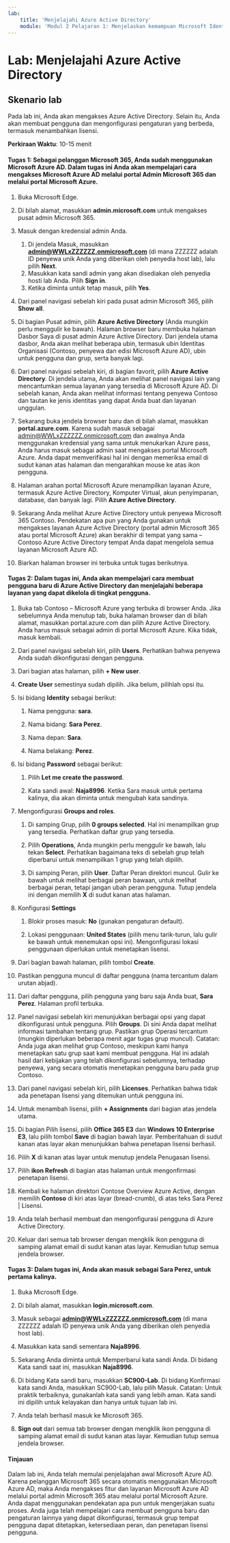 ```yaml
---
lab:
    title: 'Menjelajahi Azure Active Directory'
    module: 'Modul 2 Pelajaran 1: Menjelaskan kemampuan Microsoft Identity dan solusi manajemen akses: Menjelajahi jenis layanan dan identitas Microsoft Azure AD'
---
```


# Lab: Menjelajahi Azure Active Directory

## Skenario lab

Pada lab ini, Anda akan mengakses Azure Active Directory.  Selain itu, Anda akan membuat pengguna dan mengonfigurasi pengaturan yang berbeda, termasuk menambahkan lisensi.  



**Perkiraan Waktu**: 10-15 menit

#### Tugas 1:  Sebagai pelanggan Microsoft 365, Anda sudah menggunakan Microsoft Azure AD.  Dalam tugas ini Anda akan mempelajari cara mengakses Microsoft Azure AD melalui portal Admin Microsoft 365 dan melalui portal Microsoft Azure.

1. Buka Microsoft Edge.

2. Di bilah alamat, masukkan **admin.microsoft.com** untuk mengakses pusat admin Microsoft 365.

3. Masuk dengan kredensial admin Anda. 
    1. Di jendela Masuk, masukkan **admin@WWLxZZZZZZ.onmicrosoft.com** (di mana ZZZZZZ adalah ID penyewa unik Anda yang diberikan oleh penyedia host lab), lalu pilih **Next**.
    1. Masukkan kata sandi admin yang akan disediakan oleh penyedia hosti lab Anda. Pilih **Sign in**.
    1. Ketika diminta untuk tetap masuk, pilih **Yes**.

4. Dari panel navigasi sebelah kiri pada pusat admin Microsoft 365, pilih **Show all**.

5. Di bagian Pusat admin, pilih **Azure Active Directory** (Anda mungkin perlu menggulir ke bawah).  Halaman browser baru membuka halaman Dasbor Saya di pusat admin Azure Active Directory. Dari jendela utama dasbor, Anda akan melihat beberapa ubin, termasuk ubin Identitas Organisasi (Contoso, penyewa dan edisi Microsoft Azure AD), ubin untuk pengguna dan grup, serta banyak lagi.

6. Dari panel navigasi sebelah kiri, di bagian favorit, pilih **Azure Active Directory**.  Di jendela utama, Anda akan melihat panel navigasi lain yang mencantumkan semua layanan yang tersedia di Microsoft Azure AD. Di sebelah kanan, Anda akan melihat informasi tentang penyewa Contoso dan tautan ke jenis identitas yang dapat Anda buat dan layanan unggulan.  

7. Sekarang buka jendela browser baru dan di bilah alamat, masukkan **portal.azure.com**.  Karena sudah masuk sebagai admin@WWLxZZZZZZ.onmicrosoft.com dan awalnya Anda menggunakan kredensial yang sama untuk menukarkan Azure pass, Anda harus masuk sebagai admin saat mengakses portal Microsoft Azure.  Anda dapat memverifikasi hal ini dengan memeriksa email di sudut kanan atas halaman dan mengarahkan mouse ke atas ikon pengguna.

8. Halaman arahan portal Microsoft Azure menampilkan layanan Azure, termasuk Azure Active Directory, Komputer Virtual, akun penyimpanan, database, dan banyak lagi.  Pilih **Azure Active Directory**.  

9. Sekarang Anda melihat Azure Active Directory untuk penyewa Microsoft 365 Contoso.    Pendekatan apa pun yang Anda gunakan untuk mengakses layanan Azure Active Directory (portal admin Microsoft 365 atau portal Microsoft Azure) akan berakhir di tempat yang sama – Contoso Azure Active Directory tempat Anda dapat mengelola semua layanan Microsoft Azure AD.

10. Biarkan halaman browser ini terbuka untuk tugas berikutnya.


#### Tugas 2:  Dalam tugas ini, Anda akan mempelajari cara membuat pengguna baru di Azure Active Directory dan menjelajahi beberapa layanan yang dapat dikelola di tingkat pengguna.

1. Buka tab Contoso – Microsoft Azure yang terbuka di browser Anda. Jika sebelumnya Anda menutup tab, buka halaman browser dan di bilah alamat, masukkan portal.azure.com dan pilih Azure Active Directory.  Anda harus masuk sebagai admin di portal Microsoft Azure. Kika tidak, masuk kembali.

2. Dari panel navigasi sebelah kiri, pilih **Users**.  Perhatikan bahwa penyewa Anda sudah dikonfigurasi dengan pengguna.

3. Dari bagian atas halaman, pilih **+ New user**.

4. **Create User** semestinya sudah dipilih. Jika belum, pilihlah opsi itu.

5. Isi bidang **Identity** sebagai berikut:

    1. Nama pengguna: **sara**.

    2. Nama bidang: **Sara Perez**.

    3. Nama depan: **Sara**.

    4. Nama belakang: **Perez**.

6. Isi bidang **Password** sebagai berikut:

    1. Pilih **Let me create the password**.

    1. Kata sandi awal: **Naja8996**. Ketika Sara masuk untuk pertama kalinya, dia akan diminta untuk mengubah kata sandinya.

7. Mengonfigurasi **Groups and roles**.

    1. Di samping Grup, pilih **0 groups selected**.  Hal ini menampilkan grup yang tersedia.  Perhatikan daftar grup yang tersedia.

    2. Pilih **Operations**, Anda mungkin perlu menggulir ke bawah, lalu tekan **Select**. Perhatikan bagaimana teks di sebelah grup telah diperbarui untuk menampilkan 1 grup yang telah dipilih.  

    3. Di samping Peran, pilih **User**. Daftar Peran direktori muncul.  Gulir ke bawah untuk melihat berbagai peran bawaan, untuk melihat berbagai peran, tetapi jangan ubah peran pengguna.  Tutup jendela ini dengan memilih **X** di sudut kanan atas halaman.

8. Konfigurasi **Settings**

    1. Blokir proses masuk:  **No** (gunakan pengaturan default).

    1. Lokasi penggunaan: **United States** (pilih menu tarik-turun, lalu gulir ke bawah untuk menemukan opsi ini).  Mengonfigurasi lokasi penggunaan diperlukan untuk menetapkan lisensi.

9. Dari bagian bawah halaman, pilih tombol **Create**.

10. Pastikan pengguna muncul di daftar pengguna (nama tercantum dalam urutan abjad).

11. Dari daftar pengguna, pilih pengguna yang baru saja Anda buat, **Sara Perez**.  Halaman profil terbuka.

12. Panel navigasi sebelah kiri menunjukkan berbagai opsi yang dapat dikonfigurasi untuk pengguna.  Pilih **Groups**.  Di sini Anda dapat melihat informasi tambahan tentang grup.  Pastikan grup Operasi tercantum (mungkin diperlukan beberapa menit agar tugas grup muncul).  Catatan:  Anda juga akan melihat grup Contoso, meskipun kami hanya menetapkan satu grup saat kami membuat pengguna.  Hal ini adalah hasil dari kebijakan yang telah dikonfigurasi sebelumnya, terhadap penyewa, yang secara otomatis menetapkan pengguna baru pada grup Contoso.

13. Dari panel navigasi sebelah kiri, pilih **Licenses**.  Perhatikan bahwa tidak ada penetapan lisensi yang ditemukan untuk pengguna ini.  

14. Untuk menambah lisensi, pilih **+ Assignments** dari bagian atas jendela utama.

15. Di bagian Pilih lisensi, pilih **Office 365 E3** dan **Windows 10 Enterprise E3**, lalu pilih tombol **Save** di bagian bawah layar. Pemberitahuan di sudut kanan atas layar akan menunjukkan bahwa penetapan lisensi berhasil.

16. Pilih **X** di kanan atas layar untuk menutup jendela Penugasan lisensi.

17. Pilih **ikon Refresh** di bagian atas halaman untuk mengonfirmasi penetapan lisensi.

18. Kembali ke halaman direktori Contose Overview Azure Active, dengan memilih **Contoso** di kiri atas layar (bread-crumb), di atas teks Sara Perez | Lisensi.

19. Anda telah berhasil membuat dan mengonfigurasi pengguna di Azure Active Directory.

20.	Keluar dari semua tab browser dengan mengklik ikon pengguna di samping alamat email di sudut kanan atas layar. Kemudian tutup semua jendela browser.

#### Tugas 3:  Dalam tugas ini, Anda akan masuk sebagai Sara Perez, untuk pertama kalinya.

1. Buka Microsoft Edge.

2. Di bilah alamat, masukkan **login.microsoft.com**.

3. Masuk sebagai **admin@WWLxZZZZZZ.onmicrosoft.com** (di mana ZZZZZZ adalah ID penyewa unik Anda yang diberikan oleh penyedia host lab).

4. Masukkan kata sandi sementara **Naja8996**.

5. Sekarang Anda diminta untuk Memperbarui kata sandi Anda. Di bidang Kata sandi saat ini, masukkan **Naja8996**.

6. Di bidang Kata sandi baru, masukkan **SC900-Lab**.  Di bidang Konfirmasi kata sandi Anda, masukkan SC900-Lab, lalu pilih Masuk. Catatan: Untuk praktik terbaiknya, gunakanlah kata sandi yang lebih aman. Kata sandi ini dipilih untuk kelayakan dan hanya untuk tujuan lab ini.

7. Anda telah berhasil masuk ke Microsoft 365.

8. **Sign out** dari semua tab browser dengan mengklik ikon pengguna di samping alamat email di sudut kanan atas layar. Kemudian tutup semua jendela browser.



#### Tinjauan
Dalam lab ini, Anda telah memulai penjelajahan awal Microsoft Azure AD. Karena pelanggan Microsoft 365 secara otomatis menggunakan Microsoft Azure AD, maka Anda mengakses fitur dan layanan Microsoft Azure AD melalui portal admin Microsoft 365 atau melalui portal Microsoft Azure.  Anda dapat menggunakan pendekatan apa pun untuk mengerjakan suatu proses.  Anda juga telah mempelajari cara membuat pengguna baru dan pengaturan lainnya yang dapat dikonfigurasi, termasuk grup tempat pengguna dapat ditetapkan, ketersediaan peran, dan penetapan lisensi pengguna.


